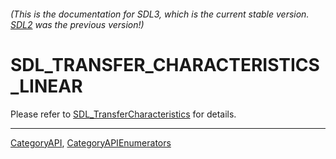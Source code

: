 ###### (This is the documentation for SDL3, which is the current stable version. [SDL2](https://wiki.libsdl.org/SDL2/) was the previous version!)
# SDL_TRANSFER_CHARACTERISTICS_LINEAR

Please refer to [SDL_TransferCharacteristics](SDL_TransferCharacteristics) for details.

----
[CategoryAPI](CategoryAPI), [CategoryAPIEnumerators](CategoryAPIEnumerators)

